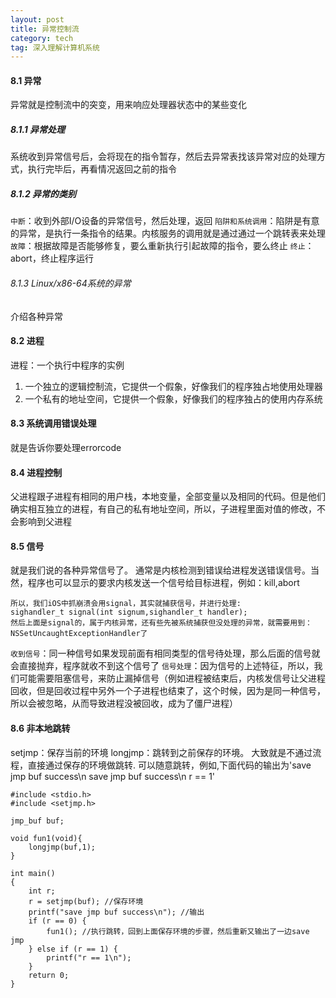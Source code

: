 ```yaml
---
layout: post
title: 异常控制流
category: tech
tag: 深入理解计算机系统
--- 
```



#### 8.1 异常
异常就是控制流中的突变，用来响应处理器状态中的某些变化

##### 8.1.1 异常处理
系统收到异常信号后，会将现在的指令暂存，然后去异常表找该异常对应的处理方式，执行完毕后，再看情况返回之前的指令

##### 8.1.2 异常的类别
`中断`：收到外部I/O设备的异常信号，然后处理，返回
`陷阱和系统调用`：陷阱是有意的异常，是执行一条指令的结果。内核服务的调用就是通过通过一个跳转表来处理
`故障`：根据故障是否能够修复，要么重新执行引起故障的指令，要么终止
`终止`：abort，终止程序运行

###### 8.1.3 Linux/x86-64系统的异常
介绍各种异常

#### 8.2 进程
进程：一个执行中程序的实例
1. 一个独立的逻辑控制流，它提供一个假象，好像我们的程序独占地使用处理器
2. 一个私有的地址空间，它提供一个假象，好像我们的程序独占的使用内存系统

#### 8.3 系统调用错误处理
就是告诉你要处理errorcode

#### 8.4 进程控制
父进程跟子进程有相同的用户栈，本地变量，全部变量以及相同的代码。但是他们确实相互独立的进程，有自己的私有地址空间，所以，子进程里面对值的修改，不会影响到父进程

#### 8.5 信号
就是我们说的各种异常信号了。
通常是内核检测到错误给进程发送错误信号。当然，程序也可以显示的要求内核发送一个信号给目标进程，例如：kill,abort
```
所以，我们iOS中抓崩溃会用signal，其实就捕获信号，并进行处理:
sighandler_t signal(int signum,sighandler_t handler);
然后上面是signal的，属于内核异常，还有些先被系统捕获但没处理的异常，就需要用到：NSSetUncaughtExceptionHandler了
```
`收到信号`：同一种信号如果发现前面有相同类型的信号待处理，那么后面的信号就会直接抛弃，程序就收不到这个信号了
`信号处理`：因为信号的上述特征，所以，我们可能需要阻塞信号，来防止漏掉信号（例如进程被结束后，内核发信号让父进程回收，但是回收过程中另外一个子进程也结束了，这个时候，因为是同一种信号，所以会被忽略，从而导致进程没被回收，成为了僵尸进程）

#### 8.6 非本地跳转
setjmp：保存当前的环境  longjmp：跳转到之前保存的环境。 
大致就是不通过流程，直接通过保存的环境做跳转.
可以随意跳转，例如,下面代码的输出为'save jmp buf success\n save jmp buf success\n r == 1'

```
#include <stdio.h>
#include <setjmp.h>

jmp_buf buf;

void fun1(void){
    longjmp(buf,1);
}

int main()
{
    int r;
    r = setjmp(buf); //保存环境
    printf("save jmp buf success\n"); //输出
    if (r == 0) {
        fun1(); //执行跳转，回到上面保存环境的步骤，然后重新又输出了一边save jmp
    } else if (r == 1) {
        printf("r == 1\n");
    }
    return 0;
}

```